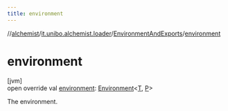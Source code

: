 ```yaml
---
title: environment
---
```

//[alchemist](../../../index.html)/[it.unibo.alchemist.loader](../index.html)/[EnvironmentAndExports](index.html)/[environment](environment.html)



# environment



[jvm]\
open override val [environment](environment.html): [Environment](../../it.unibo.alchemist.model.interfaces/-environment/index.html)<[T](index.html), [P](index.html)>



The environment.





